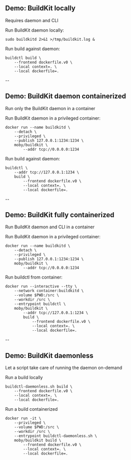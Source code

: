 ## Demo: BuildKit locally

Requires daemon and CLI

Run BuildKit daemon locally:

```plaintext
sudo buildkitd 2>&1 >/tmp/buildkit.log &
```

Run build against daemon:

```plaintext
buildctl build \
    --frontend dockerfile.v0 \
    --local context=. \
    --local dockerfile=.
```

--

## Demo: BuildKit daemon containerized

Run only the BuildKit daemon in a container

Run BuildKit daemon in a privileged container:

```plaintext
docker run --name buildkitd \
    --detach \
    --privileged \
    --publish 127.0.0.1:1234:1234 \
    moby/buildkit \
        --addr tcp://0.0.0.0:1234
```

Run build against daemon:

```plaintext
buildctl \
    --addr tcp://127.0.0.1:1234 \
    build \
        --frontend dockerfile.v0 \
        --local context=. \
        --local dockerfile=.
```

--

## Demo: BuildKit fully containerized

Run BuildKit daemon and CLI in a container

Run BuildKit daemon in a privileged container:

```plaintext
docker run --name buildkitd \
    --detach \
    --privileged \
    --publish 127.0.0.1:1234:1234 \
    moby/buildkit \
        --addr tcp://0.0.0.0:1234
```

Run buildctl from container:

```plaintext
docker run --interactive --tty \
    --network container:buildkitd \
    --volume $PWD:/src \
    --workdir /src \
    --entrypoint buildctl \
    moby/buildkit \
        --addr tcp://127.0.0.1:1234 \
        build \
            --frontend dockerfile.v0 \
            --local context=. \
            --local dockerfile=.
```
--

## Demo: BuildKit daemonless

Let a script take care of running the daemon on-demand

Run a build locally

```plaintext
buildctl-daemonless.sh build \
    --frontend dockerfile.v0 \
    --local context=. \
    --local dockerfile=.
```

Run a build containerized

```plaintext
docker run -it \
    --privileged \
    --volume $PWD:/src \
    --workdir /src \
    --entrypoint buildctl-daemonless.sh \
    moby/buildkit build \
        --frontend dockerfile.v0 \
        --local context=. \
        --local dockerfile=.
```
